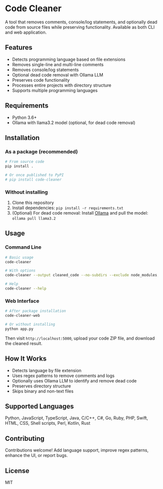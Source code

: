 # Code Cleaner

A tool that removes comments, console/log statements, and optionally dead code from source files while preserving functionality. Available as both CLI and web application.

## Features

- Detects programming language based on file extensions
- Removes single-line and multi-line comments
- Removes console/log statements
- Optional dead code removal with Ollama LLM
- Preserves code functionality
- Processes entire projects with directory structure
- Supports multiple programming languages

## Requirements

- Python 3.6+
- Ollama with llama3.2 model (optional, for dead code removal)

## Installation

### As a package (recommended)

```bash
# From source code
pip install .

# Or once published to PyPI
# pip install code-cleaner
```

### Without installing

1. Clone this repository
2. Install dependencies: `pip install -r requirements.txt`
3. (Optional) For dead code removal: Install [Ollama](https://ollama.ai/) and pull the model: `ollama pull llama3.2`

## Usage

### Command Line

```bash
# Basic usage
code-cleaner

# With options
code-cleaner --output cleaned_code --no-subdirs --exclude node_modules,vendor,.git

# Help
code-cleaner --help
```

### Web Interface

```bash
# After package installation
code-cleaner-web

# Or without installing
python app.py
```

Then visit `http://localhost:5000`, upload your code ZIP file, and download the cleaned result.

## How It Works

- Detects language by file extension
- Uses regex patterns to remove comments and logs
- Optionally uses Ollama LLM to identify and remove dead code
- Preserves directory structure
- Skips binary and non-text files

## Supported Languages

Python, JavaScript, TypeScript, Java, C/C++, C#, Go, Ruby, PHP, Swift, HTML, CSS, Shell scripts, Perl, Kotlin, Rust

## Contributing

Contributions welcome! Add language support, improve regex patterns, enhance the UI, or report bugs.

## License

MIT